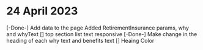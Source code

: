 # 24 April 2023
[-Done-] Add data to the page
Added RetirementInsurance params, why and whyText
[] top section list text responsive
[-Done-] Make change in the heading of each why text and benefits text
[] Heaing Color